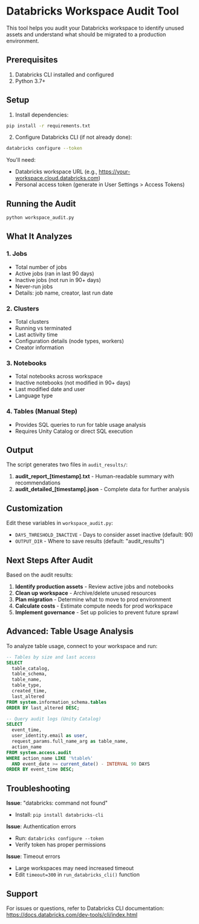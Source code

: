 # Databricks Workspace Audit Tool

This tool helps you audit your Databricks workspace to identify unused assets and understand what should be migrated to a production environment.

## Prerequisites

1. Databricks CLI installed and configured
2. Python 3.7+

## Setup

1. Install dependencies:
```bash
pip install -r requirements.txt
```

2. Configure Databricks CLI (if not already done):
```bash
databricks configure --token
```

You'll need:
- Databricks workspace URL (e.g., https://your-workspace.cloud.databricks.com)
- Personal access token (generate in User Settings > Access Tokens)

## Running the Audit

```bash
python workspace_audit.py
```

## What It Analyzes

### 1. Jobs
- Total number of jobs
- Active jobs (ran in last 90 days)
- Inactive jobs (not run in 90+ days)
- Never-run jobs
- Details: job name, creator, last run date

### 2. Clusters
- Total clusters
- Running vs terminated
- Last activity time
- Configuration details (node types, workers)
- Creator information

### 3. Notebooks
- Total notebooks across workspace
- Inactive notebooks (not modified in 90+ days)
- Last modified date and user
- Language type

### 4. Tables (Manual Step)
- Provides SQL queries to run for table usage analysis
- Requires Unity Catalog or direct SQL execution

## Output

The script generates two files in `audit_results/`:

1. **audit_report_[timestamp].txt** - Human-readable summary with recommendations
2. **audit_detailed_[timestamp].json** - Complete data for further analysis

## Customization

Edit these variables in `workspace_audit.py`:

- `DAYS_THRESHOLD_INACTIVE` - Days to consider asset inactive (default: 90)
- `OUTPUT_DIR` - Where to save results (default: "audit_results")

## Next Steps After Audit

Based on the audit results:

1. **Identify production assets** - Review active jobs and notebooks
2. **Clean up workspace** - Archive/delete unused resources
3. **Plan migration** - Determine what to move to prod environment
4. **Calculate costs** - Estimate compute needs for prod workspace
5. **Implement governance** - Set up policies to prevent future sprawl

## Advanced: Table Usage Analysis

To analyze table usage, connect to your workspace and run:

```sql
-- Tables by size and last access
SELECT
  table_catalog,
  table_schema,
  table_name,
  table_type,
  created_time,
  last_altered
FROM system.information_schema.tables
ORDER BY last_altered DESC;

-- Query audit logs (Unity Catalog)
SELECT
  event_time,
  user_identity.email as user,
  request_params.full_name_arg as table_name,
  action_name
FROM system.access.audit
WHERE action_name LIKE '%table%'
  AND event_date >= current_date() - INTERVAL 90 DAYS
ORDER BY event_time DESC;
```

## Troubleshooting

**Issue**: "databricks: command not found"
- Install: `pip install databricks-cli`

**Issue**: Authentication errors
- Run: `databricks configure --token`
- Verify token has proper permissions

**Issue**: Timeout errors
- Large workspaces may need increased timeout
- Edit `timeout=300` in `run_databricks_cli()` function

## Support

For issues or questions, refer to Databricks CLI documentation:
https://docs.databricks.com/dev-tools/cli/index.html
